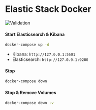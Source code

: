 # Elastic Stack Docker

[![Validation](https://github.com/seanghay/elastic-stack-docker/actions/workflows/ci.yml/badge.svg)](https://github.com/seanghay/elastic-stack-docker/actions/workflows/ci.yml)

#### Start Elasticsearch & Kibana

```sh
docker-compose up -d
```

- Kibana: `http://127.0.0.1:5601`
- Elasticsearch: `http://127.0.0.1:9200`


#### Stop

```sh
docker-compose down
```

#### Stop & Remove Volumes

```sh
docker-compose down -v
```
